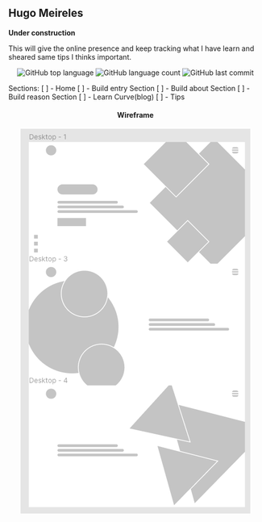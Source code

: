 ## Hugo Meireles

**Under construction**

This will give the online presence and keep tracking what I have learn and sheared same tips I thinks important.

<p align="center">
  <img alt="GitHub top language" src="https://img.shields.io/github/languages/top/HMhugomeireles/hugomeireles.com">

  <img alt="GitHub language count" src="https://img.shields.io/github/languages/count/HMhugomeireles/hugomeireles.com">

  <img alt="GitHub last commit" src="https://img.shields.io/github/last-commit/HMhugomeireles/hugomeireles.com">
</p>

Sections:
[ ] - Home
[ ] - Build entry Section
[ ] - Build about Section
[ ] - Build reason Section
[ ] - Learn Curve(blog)
[ ] - Tips

<h4 align="center">Wireframe</h4>

<p align="center">
  <img alt="GitHub last commit" src="wireframes.png">
</p>
